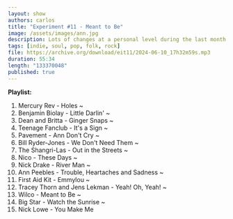```yaml
---
layout: show
authors: carlos
title: "Experiment #11 - Meant to Be"
image: /assets/images/ann.jpg
description: Lots of changes at a personal level during the last month. Here are some songs that have followed me through this journey.
tags: [indie, soul, pop, folk, rock]
file: https://archive.org/download/eit11/2024-06-10_17h32m59s.mp3
duration: 55:34
length: "133370048"
published: true
---
```

**Playlist:**

1. Mercury Rev - Holes ~
2. Benjamin Biolay - Little Darlin' ~
3. Dean and Britta - Ginger Snaps ~
4. Teenage Fanclub - It's a Sign ~
5. Pavement - Ann Don't Cry ~
6. Bill Ryder-Jones - We Don't Need Them ~
7. The Shangri-Las - Out in the Streets ~
8. Nico - These Days ~
9. Nick Drake - River Man ~
10. Ann Peebles - Trouble, Heartaches and Sadness ~
11. First Aid Kit - Emmylou ~
12. Tracey Thorn and Jens Lekman - Yeah! Oh, Yeah! ~
13. Wilco - Meant to Be ~
14. Big Star - Watch the Sunrise ~
15. Nick Lowe - You Make Me
